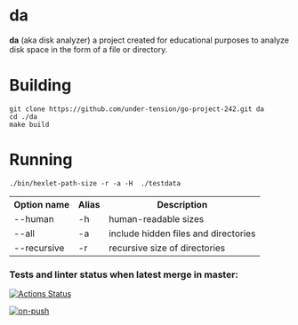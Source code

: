 # da

**da** (aka disk analyzer) a project created for educational purposes to analyze disk space in the form of a file or directory.

# Building
```
git clone https://github.com/under-tension/go-project-242.git da
cd ./da
make build
```

# Running
```
./bin/hexlet-path-size -r -a -H  ./testdata
```

<table>
    <tr>
        <th>Option name</th>
        <th>Alias</th>
        <th>Description</th>
    </tr>
    <tr>
        <td>--human</td>
        <td>-h</td>
        <td>human-readable sizes</td>
    </tr>
    <tr>
        <td>--all</td>
        <td>-a</td>
        <td>include hidden files and directories</td>
    </tr>
    <tr>
        <td>--recursive</td>
        <td>-r</td>
        <td>recursive size of directories</td>
    </tr>
</table>


### Tests and linter status when latest merge in master:
[![Actions Status](https://github.com/under-tension/go-project-242/actions/workflows/hexlet-check.yml/badge.svg)](https://github.com/under-tension/go-project-242/actions)

[![on-push](https://github.com/under-tension/go-project-242/actions/workflows/on-push.yml/badge.svg)](https://github.com/under-tension/go-project-242/actions/workflows/on-push.yml)